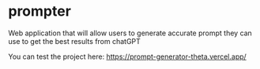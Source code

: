 # prompter
Web application that will allow users to generate accurate prompt they can use to get the best results from chatGPT

You can test the project here:
https://prompt-generator-theta.vercel.app/
